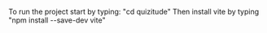 To run the project start by typing:
"cd quizitude"
Then install vite by typing
"npm install --save-dev vite"
